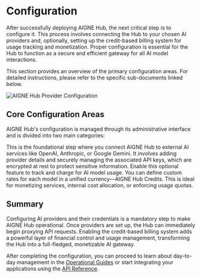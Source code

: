# Configuration

After successfully deploying AIGNE Hub, the next critical step is to configure it. This process involves connecting the Hub to your chosen AI providers and, optionally, setting up the credit-based billing system for usage tracking and monetization. Proper configuration is essential for the Hub to function as a secure and efficient gateway for all AI model interactions.

This section provides an overview of the primary configuration areas. For detailed instructions, please refer to the specific sub-documents linked below.

![AIGNE Hub Provider Configuration](https://arcblock.oss-cn-shanghai.aliyuncs.com/images/doc-platform/c29f08420df8ea9a199fcb5ffe06febe.png)

## Core Configuration Areas

AIGNE Hub's configuration is managed through its administrative interface and is divided into two main categories:

<x-cards>
  <x-card data-title="AI Providers and Credentials" data-icon="lucide:plug-zap" data-href="./configuration/ai-providers-and-credentials">
    This is the foundational step where you connect AIGNE Hub to external AI services like OpenAI, Anthropic, or Google Gemini. It involves adding provider details and securely managing the associated API keys, which are encrypted at rest to protect sensitive information.
  </x-card>
  <x-card data-title="Credit-Based Billing" data-icon="lucide:coins" data-href="./configuration/credit-based-billing">
    Enable this optional feature to track and charge for AI model usage. You can define custom rates for each model in a unified currency—AIGNE Hub Credits. This is ideal for monetizing services, internal cost allocation, or enforcing usage quotas.
  </x-card>
</x-cards>

## Summary

Configuring AI providers and their credentials is a mandatory step to make AIGNE Hub operational. Once providers are set up, the Hub can immediately begin proxying API requests. Enabling the credit-based billing system adds a powerful layer of financial control and usage management, transforming the Hub into a full-fledged, monetizable AI gateway.

After completing the configuration, you can proceed to learn about day-to-day management in the [Operational Guides](./operational-guides.md) or start integrating your applications using the [API Reference](./api-reference.md).